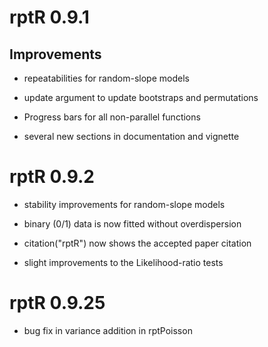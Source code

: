 # rptR 0.9.1

## Improvements

* repeatabilities for random-slope models 

* update argument to update bootstraps and permutations  

* Progress bars for all non-parallel functions  

* several new sections in documentation and vignette


# rptR 0.9.2

* stability improvements for random-slope models

* binary (0/1) data is now fitted without overdispersion

* citation("rptR") now shows the accepted paper citation

* slight improvements to the Likelihood-ratio tests


# rptR 0.9.25

* bug fix in variance addition in rptPoisson